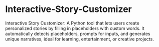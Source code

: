 # Interactive-Story-Customizer
Interactive Story Customizer: A Python tool that lets users create personalized stories by filling in placeholders with custom words. It automatically detects placeholders, prompts for inputs, and generates unique narratives, ideal for learning, entertainment, or creative projects.
